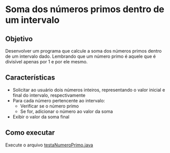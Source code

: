 # Soma dos números primos dentro de um intervalo

## Objetivo

Desenvolver um programa que calcule a soma dos números primos dentro de um intervalo dado. Lembrando que um número primo é aquele que é divisível apenas por 1 e por ele mesmo.

## Características

- Solicitar ao usuário dois números inteiros, representando o valor inicial e final do intervalo, respectivamente
- Para cada número pertencente ao intervalo:
  - Verificar se o número primo
  - Se for, adicionar o número ao valor da soma
- Exibir o valor da soma final

## Como executar

Execute o arquivo [testaNumeroPrimo.java](./testaNumeroPrimo.java)

